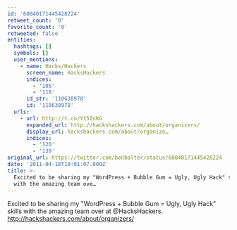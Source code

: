 ```yaml
---
id: '60040171445428224'
retweet_count: '0'
favorite_count: '0'
retweeted: false
entities:
  hashtags: []
  symbols: []
  user_mentions:
    - name: Hacks/Hackers
      screen_name: HacksHackers
      indices:
        - '105'
        - '118'
      id_str: '110638978'
      id: '110638978'
  urls:
    - url: http://t.co/Yt5ZnKG
      expanded_url: http://hackshackers.com/about/organizers/
      display_url: hackshackers.com/about/organize…
      indices:
        - '120'
        - '139'
original_url: https://twitter.com/benbalter/status/60040171445428224
date: '2011-04-18T18:01:07.000Z'
title: >-
  Excited to be sharing my "WordPress + Bubble Gum = Ugly, Ugly Hack" skills
  with the amazing team ove…
---
```


Excited to be sharing my "WordPress + Bubble Gum = Ugly, Ugly Hack" skills with the amazing team over at @HacksHackers. http://hackshackers.com/about/organizers/